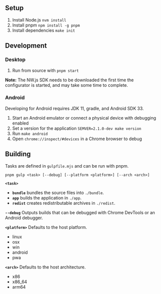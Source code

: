 ## Setup

1. Install Node.js `nvm install`
2. Install pnpm `npm install -g pnpm`
3. Install dependencies `make init`

## Development

### Desktop

1. Run from source with `pnpm start`

**Note:** The NW.js SDK needs to be downloaded the first time the configurator is started, and may take some time to complete.

### Android

Developing for Android requires JDK 11, gradle, and Android SDK 33.

1. Start an Android emulator or connect a physical device with debugging enabled
2. Set a version for the application `SEMVER=2.1.0-dev make version`
3. Run `make android`
4. Open `chrome://inspect/#devices` in a Chrome browser to debug

## Building

Tasks are defined in `gulpfile.mjs` and can be run with pnpm.

```
pnpm gulp <task> [--debug] [--platform <platform>] [--arch <arch>]
```

**`<task>`**

- **`bundle`** bundles the source files into `./bundle`.
- **`app`** builds the application in `./app`.
- **`redist`** creates redistributable archives in `./redist`.

**`--debug`** Outputs builds that can be debugged with Chrome DevTools or an Android debugger.

**`<platform>`** Defaults to the host platform.

- linux
- osx
- win
- android
- pwa

**`<arch>`** Defaults to the host architecture.

- x86
- x86_64
- arm64
